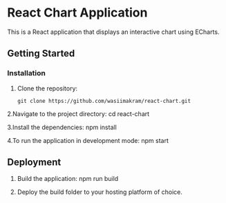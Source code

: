 # React Chart Application

This is a React application that displays an interactive chart using ECharts.


## Getting Started

### Installation

1. Clone the repository:

   ```shell
   git clone https://github.com/wasiimakram/react-chart.git

2.Navigate to the project directory:
  cd react-chart

3.Install the dependencies:
  npm install

4.To run the application in development mode:
  npm start

## Deployment

1. Build the application:
   npm run build

2. Deploy the build folder to your hosting platform of choice.




